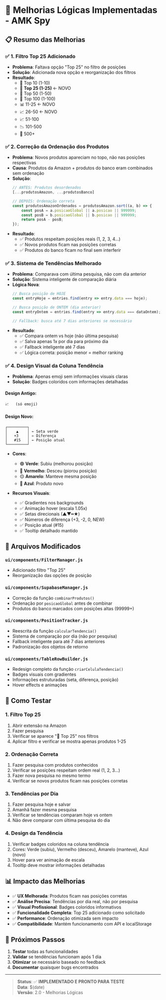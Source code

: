 # 🚀 Melhorias Lógicas Implementadas - AMK Spy

## 📋 Resumo das Melhorias

### ✅ **1. Filtro Top 25 Adicionado**
- **Problema**: Faltava opção "Top 25" no filtro de posições
- **Solução**: Adicionada nova opção e reorganização dos filtros
- **Resultado**: 
  - 🥇 Top 10 (1-10)
  - 🏅 **Top 25 (1-25)** ← NOVO
  - 🥈 Top 50 (1-50)
  - 🥉 Top 100 (1-100)
  - 📊 11-25 ← NOVO
  - 📈 26-50 ← NOVO
  - 📈 51-100
  - 📉 101-500
  - 🔻 500+

### ✅ **2. Correção da Ordenação dos Produtos**
- **Problema**: Novos produtos apareciam no topo, não nas posições respectivas
- **Causa**: Produtos da Amazon + produtos do banco eram combinados sem ordenação
- **Solução**: 
  ```javascript
  // ANTES: Produtos desordenados
  [...produtosAmazon, ...produtosBanco]
  
  // DEPOIS: Ordenação correta
  const produtosAmazonOrdenados = produtosAmazon.sort((a, b) => {
      const posA = a.posicaoGlobal || a.posicao || 999999;
      const posB = b.posicaoGlobal || b.posicao || 999999;
      return posA - posB;
  });
  ```
- **Resultado**: 
  - ✅ Produtos respeitam posições reais (1, 2, 3, 4...)
  - ✅ Novos produtos ficam nas posições corretas
  - ✅ Produtos do banco ficam no final sem interferir

### ✅ **3. Sistema de Tendências Melhorado**
- **Problema**: Comparava com última pesquisa, não com dia anterior
- **Solução**: Sistema inteligente de comparação diária
- **Lógica Nova**:
  ```javascript
  // Busca posição de HOJE
  const entryHoje = entries.find(entry => entry.data === hoje);
  
  // Busca posição de ONTEM (dia anterior)
  const entryOntem = entries.find(entry => entry.data === dataOntem);
  
  // Fallback: busca até 7 dias anteriores se necessário
  ```
- **Resultado**:
  - ✅ Compara ontem vs hoje (não última pesquisa)
  - ✅ Salva apenas 1x por dia para próximo dia
  - ✅ Fallback inteligente até 7 dias
  - ✅ Lógica correta: posição menor = melhor ranking

### ✅ **4. Design Visual da Coluna Tendência**
- **Problema**: Apenas emoji sem informações visuais claras
- **Solução**: Badges coloridos com informações detalhadas

#### Design Antigo:
```
📈   (só emoji)
```

#### Design Novo:
```
┌─────────┐
│    ▲    │ ← Seta verde
│   +3    │ ← Diferença
│   #15   │ ← Posição atual
└─────────┘
```

- **Cores**:
  - 🟢 **Verde**: Subiu (melhorou posição)
  - 🔴 **Vermelho**: Desceu (piorou posição)  
  - 🟡 **Amarelo**: Manteve mesma posição
  - 🔵 **Azul**: Produto novo

- **Recursos Visuais**:
  - ✅ Gradientes nos backgrounds
  - ✅ Animação hover (escala 1.05x)
  - ✅ Setas direcionais (▲▼━★)
  - ✅ Números de diferença (+3, -2, 0, NEW)
  - ✅ Posição atual (#15)
  - ✅ Tooltip detalhado mantido

## 🔧 Arquivos Modificados

### `ui/components/FilterManager.js`
- Adicionado filtro "Top 25"
- Reorganização das opções de posição

### `ui/components/SupabaseManager.js`
- Correção da função `combinarProdutos()`
- Ordenação por `posicaoGlobal` antes de combinar
- Produtos do banco marcados com posições altas (99999+)

### `ui/components/PositionTracker.js`
- Reescrita da função `calcularTendencia()`
- Sistema de comparação por dia (não por pesquisa)
- Fallback inteligente para até 7 dias anteriores
- Padronização dos objetos de retorno

### `ui/components/TableRowBuilder.js`
- Redesign completo da função `criarCelulaTendencia()`
- Badges visuais com gradientes
- Informações estruturadas (seta, diferença, posição)
- Hover effects e animações

## 🎯 Como Testar

### 1. **Filtro Top 25**
1. Abrir extensão na Amazon
2. Fazer pesquisa
3. Verificar se aparece "🏅 Top 25" nos filtros
4. Aplicar filtro e verificar se mostra apenas produtos 1-25

### 2. **Ordenação Correta**
1. Fazer pesquisa com produtos conhecidos
2. Verificar se posições respeitam ordem real (1, 2, 3...)
3. Fazer nova pesquisa no mesmo termo
4. Verificar se novos produtos ficam nas posições corretas

### 3. **Tendências por Dia**
1. Fazer pesquisa hoje e salvar
2. Amanhã fazer mesma pesquisa
3. Verificar se tendências comparam hoje vs ontem
4. Não deve comparar com última pesquisa do dia

### 4. **Design da Tendência**
1. Verificar badges coloridos na coluna tendência
2. Cores: Verde (subiu), Vermelho (desceu), Amarelo (manteve), Azul (novo)
3. Hover para ver animação de escala
4. Tooltip deve mostrar informações detalhadas

## 📊 Impacto das Melhorias

- ✅ **UX Melhorada**: Produtos ficam nas posições corretas
- ✅ **Análise Precisa**: Tendências por dia real, não por pesquisa
- ✅ **Visual Profissional**: Badges coloridos informativos
- ✅ **Funcionalidade Completa**: Top 25 adicionado como solicitado
- ✅ **Performance**: Ordenação otimizada sem impacto
- ✅ **Compatibilidade**: Mantém funcionamento com API e localStorage

## 🚀 Próximos Passos

1. **Testar** todas as funcionalidades
2. **Validar** se tendências funcionam após 1 dia
3. **Otimizar** se necessário baseado no feedback
4. **Documentar** quaisquer bugs encontrados

---

> **Status**: ✅ **IMPLEMENTADO E PRONTO PARA TESTE**  
> **Data**: $(date)  
> **Versão**: 2.0 - Melhorias Lógicas 